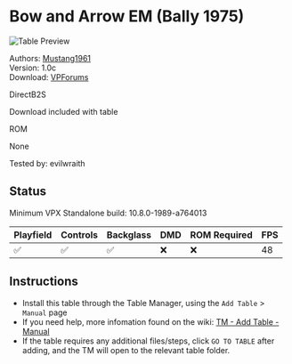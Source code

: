 # Bow and Arrow EM (Bally 1975)

![Table Preview](../../images/vpx-bowandarrow.png)

Authors: [Mustang1961](https://www.vpforums.org/index.php?showuser=101607)  
Version: 1.0c  
Download: [VPForums](https://www.vpforums.org/index.php?app=downloads&showfile=18312)

DirectB2S

Download included with table

ROM

None

Tested by: evilwraith

## Status 

Minimum VPX Standalone build: 10.8.0-1989-a764013

| Playfield | Controls | Backglass | DMD | ROM Required | FPS | 
|-----------|----------|-----------|-----|--------------|-----|
| :white_check_mark: | :white_check_mark: | :white_check_mark: | :x: | :x: | 48 |

## Instructions

- Install this table through the Table Manager, using the `Add Table` > `Manual` page
- If you need help, more infomation found on the wiki: [TM - Add Table - Manual](https://github.com/LegendsUnchained/vpx-standalone-alp4k/wiki/%5B04%5D-%F0%9F%A7%A1-TM-%E2%80%90-Other-Features#add-table---manual)
- If the table requires any additional files/steps, click `GO TO TABLE` after adding, and the TM will open to the relevant table folder.

